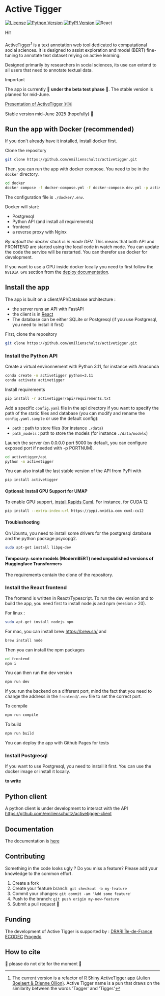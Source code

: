 # Active Tigger

[![License](https://img.shields.io/badge/license-MIT-blue.svg)](https://github.com/emilienschultz/pyactivetigger/blob/main/LICENSE)
[![Python Version](https://img.shields.io/badge/python-3.11-blue)](https://www.python.org/downloads/)
[![PyPI Version](https://img.shields.io/pypi/v/activetigger)](https://pypi.org/project/activetigger/)
![React](https://img.shields.io/badge/React-18.0.0-blue)

Hi❗

ActiveTigger[^1] is a text annotation web tool dedicated to computational social sciences. It is designed to assist exploration and model (BERT) fine-tuning to annotate text dataset relying on active learning.

Designed primarily by researchers in social sciences, its use can extend to all users that need to annotate textual data.

> [!IMPORTANT]
> The app is currently 🚧 **under the beta test phase** 🚧. The stable version is planned for mid-June.

[Presentation of ActiveTigger 🇫🇷](https://emilienschultz.github.io/activetigger-presentation/#/title-slide)

Stable version mid-June 2025 (hopefully) 🚧

## Run the app with Docker (recommended)

If you don't already have it installed, install docker first.

Clone the repository

```bash
git clone https://github.com/emilienschultz/activetigger.git
```

Then, you can run the app with docker compose. You need to be in the `docker` directory.

```bash
cd docker
docker compose -f docker-compose.yml -f docker-compose.dev.yml -p activetigger up
```

The configuration file is `./docker/.env`.

Docker will start:

- Postgresql
- Python API (and install all requirements)
- frontend
- a reverse proxy with Nginx

_By default the docker stack is in mode DEV._ This means that both API and FRONTEND are started using the local code in watch mode. You can update the code the service will be restarted. You can therefor use docker for development.

If you want to use a GPU inside docker locally you need to first follow the `NVIDIA GPU` section from the [deploy documentation](./deploy.md).

## Install the app

The app is built on a client/API/Database architecture :

- the server runs an API with FastAPI
- the client is in [React](https://reactjs.org/)
- The database can be either SQLite or Postgresql (if you use Postgresql, you need to install it first)

First, clone the repository

```bash
git clone https://github.com/emilienschultz/activetigger.git
```

### Install the Python API

Create a virtual environnement with Python 3.11, for instance with Anaconda

```bash
conda create -n activetigger python=3.11
conda activate activetigger
```

Install requirements

```bash
pip install -r activetigger/api/requirements.txt
```

Add a specific `config.yaml` file in the api directory if you want to specify the path of the static files and database (you can modify and rename the `config.yaml.sample` or use the default config):

- `path` : path to store files (for instance `./data`)
- `path_models` : path to store the models (for instance `./data/models`)

Launch the server (on 0.0.0.0 port 5000 by default, you can configure exposed port if needed with -p PORTNUM).

```bash
cd activetigger/api
python -m activetigger
```

You can also install the last stable version of the API from PyPi with

```bash
pip install activetigger
```

#### Optional: Install GPU Support for UMAP

To enable GPU support, [install Rapids Cuml](https://docs.rapids.ai/install/). For instance, for CUDA 12

```bash
pip install --extra-index-url https://pypi.nvidia.com cuml-cu12
```

#### Troubleshooting

On Ubuntu, you need to install some drivers for the postgresql database and the python package psycopg2.

```bash
sudo apt-get install libpq-dev
```

#### Temporary: some models (ModernBERT) need unpublished versions of Huggingface Transformers

The requirements contain the clone of the repository.

### Install the React frontend

The frontend is written in React/Typescript. To run the dev version and to build the app, you need first to install node.js and npm (version > 20).

For linux :

```bash
sudo apt-get install nodejs npm
```

For mac, you can install brew https://brew.sh/ and

```bash
brew install node
```

Then you can install the npm packages

```bash
cd frontend
npm i
```

You can then run the dev version

```bash
npm run dev
```

If you run the backend on a different port, mind the fact that you need to change the address in the `frontend/.env` file to set the correct port.

To compile

```bash
npm run compile
```

To build

```bash
npm run build
```

You can deploy the app with Github Pages for tests

### Install Postgresql

If you want to use Postgresql, you need to install it first. You can use the docker image or install it locally.

**to write**

## Python client

A python client is under development to interact with the API https://github.com/emilienschultz/activetigger-client

## Documentation

The documentation is [here](https://emilienschultz.github.io/activetigger/docs/)

## Contributing

Something in the code looks ugly ? Do you miss a feature? Please add your knowledge to the common effort.

1. Create a fork
2. Create your feature branch: `git checkout -b my-feature`
3. Commit your changes: `git commit -am 'Add some feature'`
4. Push to the branch: `git push origin my-new-feature`
5. Submit a pull request 🚀

## Funding

The development of Active Tigger is supported by : [DRARI Île-de-France](https://www.enseignementsup-recherche.gouv.fr/fr/drari-ile-de-france) [ECODEC](https://labex-ecodec.ensae.fr/) [Progedo](https://www.progedo.fr/)

## How to cite

🚧 please do not cite for the moment 🚧

[^1]: The current version is a refactor of [R Shiny ActiveTigger app (Julien Boelaert & Etienne Ollion)](https://gitlab.univ-lille.fr/julien.boelaert/activetigger). Active Tigger name is a pun that draws on the similarity between the words 'Tagger' and 'Tigger.'
